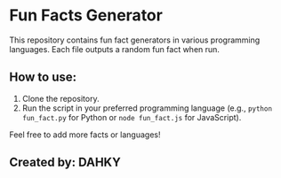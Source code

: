 # Fun Facts Generator

This repository contains fun fact generators in various programming languages. Each file outputs a random fun fact when run.

## How to use:
1. Clone the repository.
2. Run the script in your preferred programming language (e.g., `python fun_fact.py` for Python or `node fun_fact.js` for JavaScript).

Feel free to add more facts or languages!

## Created by: DAHKY
